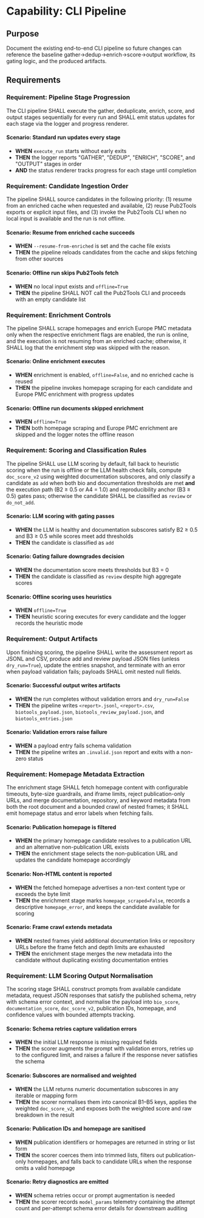 # Capability: CLI Pipeline

## Purpose
Document the existing end-to-end CLI pipeline so future changes can reference the baseline gather→dedup→enrich→score→output workflow, its gating logic, and the produced artifacts.
## Requirements
### Requirement: Pipeline Stage Progression
The CLI pipeline SHALL execute the gather, deduplicate, enrich, score, and output stages sequentially for every run and SHALL emit status updates for each stage via the logger and progress renderer.

#### Scenario: Standard run updates every stage
- **WHEN** `execute_run` starts without early exits
- **THEN** the logger reports "GATHER", "DEDUP", "ENRICH", "SCORE", and "OUTPUT" stages in order
- **AND** the status renderer tracks progress for each stage until completion

### Requirement: Candidate Ingestion Order
The pipeline SHALL source candidates in the following priority: (1) resume from an enriched cache when requested and available, (2) reuse Pub2Tools exports or explicit input files, and (3) invoke the Pub2Tools CLI when no local input is available and the run is not offline.

#### Scenario: Resume from enriched cache succeeds
- **WHEN** `--resume-from-enriched` is set and the cache file exists
- **THEN** the pipeline reloads candidates from the cache and skips fetching from other sources

#### Scenario: Offline run skips Pub2Tools fetch
- **WHEN** no local input exists and `offline=True`
- **THEN** the pipeline SHALL NOT call the Pub2Tools CLI and proceeds with an empty candidate list

### Requirement: Enrichment Controls
The pipeline SHALL scrape homepages and enrich Europe PMC metadata only when the respective enrichment flags are enabled, the run is online, and the execution is not resuming from an enriched cache; otherwise, it SHALL log that the enrichment step was skipped with the reason.

#### Scenario: Online enrichment executes
- **WHEN** enrichment is enabled, `offline=False`, and no enriched cache is reused
- **THEN** the pipeline invokes homepage scraping for each candidate and Europe PMC enrichment with progress updates

#### Scenario: Offline run documents skipped enrichment
- **WHEN** `offline=True`
- **THEN** both homepage scraping and Europe PMC enrichment are skipped and the logger notes the offline reason

### Requirement: Scoring and Classification Rules
The pipeline SHALL use LLM scoring by default, fall back to heuristic scoring when the run is offline or the LLM health check fails, compute `doc_score_v2` using weighted documentation subscores, and only classify a candidate as `add` when both bio and documentation thresholds are met **and** the execution path (B2 ≥ 0.5 or A4 = 1.0) and reproducibility anchor (B3 ≥ 0.5) gates pass; otherwise the candidate SHALL be classified as `review` or `do_not_add`.

#### Scenario: LLM scoring with gating passes
- **WHEN** the LLM is healthy and documentation subscores satisfy B2 ≥ 0.5 and B3 ≥ 0.5 while scores meet add thresholds
- **THEN** the candidate is classified as `add`

#### Scenario: Gating failure downgrades decision
- **WHEN** the documentation score meets thresholds but B3 = 0
- **THEN** the candidate is classified as `review` despite high aggregate scores

#### Scenario: Offline scoring uses heuristics
- **WHEN** `offline=True`
- **THEN** heuristic scoring executes for every candidate and the logger records the heuristic mode

### Requirement: Output Artifacts
Upon finishing scoring, the pipeline SHALL write the assessment report as JSONL and CSV, produce add and review payload JSON files (unless `dry_run=True`), update the entries snapshot, and terminate with an error when payload validation fails; payloads SHALL omit nested null fields.

#### Scenario: Successful output writes artifacts
- **WHEN** the run completes without validation errors and `dry_run=False`
- **THEN** the pipeline writes `<report>.jsonl`, `<report>.csv`, `biotools_payload.json`, `biotools_review_payload.json`, and `biotools_entries.json`

#### Scenario: Validation errors raise failure
- **WHEN** a payload entry fails schema validation
- **THEN** the pipeline writes an `.invalid.json` report and exits with a non-zero status

### Requirement: Homepage Metadata Extraction
The enrichment stage SHALL fetch homepage content with configurable timeouts, byte-size guardrails, and iframe limits, reject publication-only URLs, and merge documentation, repository, and keyword metadata from both the root document and a bounded crawl of nested frames; it SHALL emit homepage status and error labels when fetching fails.

#### Scenario: Publication homepage is filtered
- **WHEN** the primary homepage candidate resolves to a publication URL and an alternative non-publication URL exists
- **THEN** the enrichment stage selects the non-publication URL and updates the candidate homepage accordingly

#### Scenario: Non-HTML content is reported
- **WHEN** the fetched homepage advertises a non-text content type or exceeds the byte limit
- **THEN** the enrichment stage marks `homepage_scraped=False`, records a descriptive `homepage_error`, and keeps the candidate available for scoring

#### Scenario: Frame crawl extends metadata
- **WHEN** nested frames yield additional documentation links or repository URLs before the frame fetch and depth limits are exhausted
- **THEN** the enrichment stage merges the new metadata into the candidate without duplicating existing documentation entries

### Requirement: LLM Scoring Output Normalisation
The scoring stage SHALL construct prompts from available candidate metadata, request JSON responses that satisfy the published schema, retry with schema error context, and normalise the payload into `bio_score`, `documentation_score`, `doc_score_v2`, publication IDs, homepage, and confidence values with bounded attempts tracking.

#### Scenario: Schema retries capture validation errors
- **WHEN** the initial LLM response is missing required fields
- **THEN** the scorer augments the prompt with validation errors, retries up to the configured limit, and raises a failure if the response never satisfies the schema

#### Scenario: Subscores are normalised and weighted
- **WHEN** the LLM returns numeric documentation subscores in any iterable or mapping form
- **THEN** the scorer normalises them into canonical B1–B5 keys, applies the weighted `doc_score_v2`, and exposes both the weighted score and raw breakdown in the result

#### Scenario: Publication IDs and homepage are sanitised
- **WHEN** publication identifiers or homepages are returned in string or list form
- **THEN** the scorer coerces them into trimmed lists, filters out publication-only homepages, and falls back to candidate URLs when the response omits a valid homepage

#### Scenario: Retry diagnostics are emitted
- **WHEN** schema retries occur or prompt augmentation is needed
- **THEN** the scorer records `model_params` telemetry containing the attempt count and per-attempt schema error details for downstream auditing

